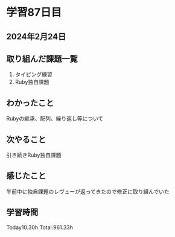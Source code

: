 # 学習87日目
## 2024年2月24日
## 取り組んだ課題一覧
1. タイピング練習
2. Ruby独自課題
## わかったこと
Rubyの継承、配列、繰り返し等について
## 次やること
引き続きRuby独自課題
## 感じたこと
午前中に独自課題のレヴューが返ってきたので修正に取り組んでいた
## 学習時間
 Today10.30h
 Total:961.33h
